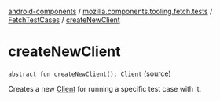 [android-components](../../index.md) / [mozilla.components.tooling.fetch.tests](../index.md) / [FetchTestCases](index.md) / [createNewClient](./create-new-client.md)

# createNewClient

`abstract fun createNewClient(): `[`Client`](../../mozilla.components.concept.fetch/-client/index.md) [(source)](https://github.com/mozilla-mobile/android-components/blob/master/components/tooling/fetch-tests/src/main/java/mozilla/components/tooling/fetch/tests/FetchTestCases.kt#L40)

Creates a new [Client](../../mozilla.components.concept.fetch/-client/index.md) for running a specific test case with it.

